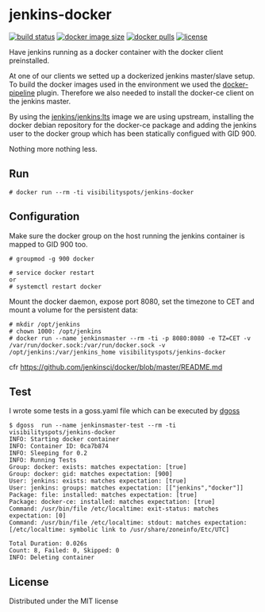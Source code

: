 # jenkins-docker

[![build status](https://github.com/visibilityspots/dockerfile-jenkins-docker/actions/workflows/main.yaml/badge.svg)](https://github.com/visibilityspots/dockerfile-jenkins-docker/actions/workflows/main.yaml)
[![docker image size](https://img.shields.io/docker/image-size/visibilityspots/jenkins-docker/latest)](https://hub.docker.com/r/visibilityspots/jenkins-docker)
[![docker pulls](https://img.shields.io/docker/pulls/visibilityspots/jenkins-docker.svg)](https://hub.docker.com/r/visibilityspots/jenkins-docker/)
[![license](https://img.shields.io/badge/license-MIT-blue.svg)](https://opensource.org/licenses/MIT)

Have jenkins running as a docker container with the docker client preinstalled.

At one of our clients we setted up a dockerized jenkins master/slave setup. To build the docker images used in the environment we used the [docker-pipeline](https://plugins.jenkins.io/docker-workflow) plugin. Therefore we also needed to install the docker-ce client on the jenkins master.

By using the [jenkins/jenkins:lts](https://hub.docker.com/r/jenkins/jenkins/) image we are using upstream, installing the docker debian repository for the docker-ce package and adding the jenkins user to the docker group which has been statically configued with GID 900.

Nothing more nothing less.

## Run

```
# docker run --rm -ti visibilityspots/jenkins-docker
```

## Configuration

Make sure the docker group on the host running the jenkins container is mapped to GID 900 too.

```
# groupmod -g 900 docker

# service docker restart
or
# systemctl restart docker
```

Mount the docker daemon, expose port 8080, set the timezone to CET and mount a volume for the persistent data:

```
# mkdir /opt/jenkins
# chown 1000: /opt/jenkins
# docker run --name jenkinsmaster --rm -ti -p 8080:8080 -e TZ=CET -v /var/run/docker.sock:/var/run/docker.sock -v /opt/jenkins:/var/jenkins_home visibilityspots/jenkins-docker
```

cfr https://github.com/jenkinsci/docker/blob/master/README.md

## Test

I wrote some tests in a goss.yaml file which can be executed by [dgoss](https://github.com/aelsabbahy/goss/tree/master/extras/dgoss)

```
$ dgoss  run --name jenkinsmaster-test --rm -ti visibilityspots/jenkins-docker
INFO: Starting docker container
INFO: Container ID: 0ca7b874
INFO: Sleeping for 0.2
INFO: Running Tests
Group: docker: exists: matches expectation: [true]
Group: docker: gid: matches expectation: [900]
User: jenkins: exists: matches expectation: [true]
User: jenkins: groups: matches expectation: [["jenkins","docker"]]
Package: file: installed: matches expectation: [true]
Package: docker-ce: installed: matches expectation: [true]
Command: /usr/bin/file /etc/localtime: exit-status: matches expectation: [0]
Command: /usr/bin/file /etc/localtime: stdout: matches expectation: [/etc/localtime: symbolic link to /usr/share/zoneinfo/Etc/UTC]

Total Duration: 0.026s
Count: 8, Failed: 0, Skipped: 0
INFO: Deleting container
```

## License
Distributed under the MIT license
